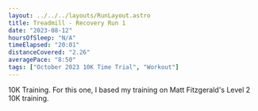 ```yaml
---
layout: ../../../layouts/RunLayout.astro
title: Treadmill - Recovery Run 1
date: "2023-08-12"
hoursOfSleep: "N/A"
timeElapsed: "20:01"
distanceCovered: "2.26"
averagePace: "8:50"
tags: ["October 2023 10K Time Trial", "Workout"]
---
```


10K Training. For this one, I based my training on Matt Fitzgerald's Level 2 10K training.
